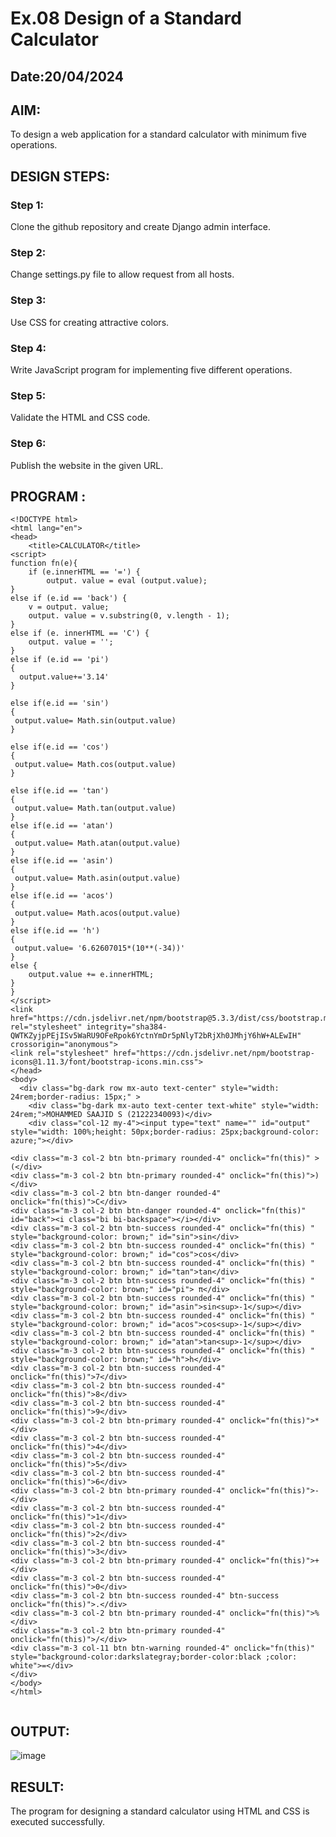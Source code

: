 # Ex.08 Design of a Standard Calculator
## Date:20/04/2024

## AIM:
To design a web application for a standard calculator with minimum five operations.

## DESIGN STEPS:

### Step 1:
Clone the github repository and create Django admin interface.

### Step 2:
Change settings.py file to allow request from all hosts.

### Step 3:
Use CSS for creating attractive colors.

### Step 4:
Write JavaScript program for implementing five different operations.

### Step 5:
Validate the HTML and CSS code.

### Step 6:
Publish the website in the given URL.

## PROGRAM :

```
<!DOCTYPE html>
<html lang="en">
<head>
    <title>CALCULATOR</title>
<script>
function fn(e){
    if (e.innerHTML == '=') {
        output. value = eval (output.value);
}
else if (e.id == 'back') {
    v = output. value;
    output. value = v.substring(0, v.length - 1);
}
else if (e. innerHTML == 'C') {
    output. value = '';
}
else if (e.id == 'pi')
{
  output.value+='3.14'
}

else if(e.id == 'sin')
{
 output.value= Math.sin(output.value)
}

else if(e.id == 'cos')
{
 output.value= Math.cos(output.value)
}

else if(e.id == 'tan')
{
 output.value= Math.tan(output.value)
}
else if(e.id == 'atan')
{
 output.value= Math.atan(output.value)
}
else if(e.id == 'asin')
{
 output.value= Math.asin(output.value)
}
else if(e.id == 'acos')
{
 output.value= Math.acos(output.value)
}
else if(e.id == 'h')
{
 output.value= '6.62607015*(10**(-34))'
}
else {
    output.value += e.innerHTML;
}
}
</script>
<link href="https://cdn.jsdelivr.net/npm/bootstrap@5.3.3/dist/css/bootstrap.min.css" rel="stylesheet" integrity="sha384-QWTKZyjpPEjISv5WaRU9OFeRpok6YctnYmDr5pNlyT2bRjXh0JMhjY6hW+ALEwIH" crossorigin="anonymous">
<link rel="stylesheet" href="https://cdn.jsdelivr.net/npm/bootstrap-icons@1.11.3/font/bootstrap-icons.min.css">
</head>
<body>
  <div class="bg-dark row mx-auto text-center" style="width: 24rem;border-radius: 15px;" >
    <div class="bg-dark mx-auto text-center text-white" style="width: 24rem;">MOHAMMED SAAJID S (21222340093)</div>
    <div class="col-12 my-4"><input type="text" name="" id="output" style="width: 100%;height: 50px;border-radius: 25px;background-color: azure;"></div> 

<div class="m-3 col-2 btn btn-primary rounded-4" onclick="fn(this)" >(</div> 
<div class="m-3 col-2 btn btn-primary rounded-4" onclick="fn(this)">)</div> 
<div class="m-3 col-2 btn btn-danger rounded-4" onclick="fn(this)">C</div> 
<div class="m-3 col-2 btn btn-danger rounded-4" onclick="fn(this)" id="back"><i class="bi bi-backspace"></i></div>
<div class="m-3 col-2 btn btn-success rounded-4" onclick="fn(this) " style="background-color: brown;" id="sin">sin</div>
<div class="m-3 col-2 btn btn-success rounded-4" onclick="fn(this) " style="background-color: brown;" id="cos">cos</div>
<div class="m-3 col-2 btn btn-success rounded-4" onclick="fn(this) " style="background-color: brown;" id="tan">tan</div>
<div class="m-3 col-2 btn btn-success rounded-4" onclick="fn(this) " style="background-color: brown;" id="pi"> π</div>
<div class="m-3 col-2 btn btn-success rounded-4" onclick="fn(this) " style="background-color: brown;" id="asin">sin<sup>-1</sup></div>
<div class="m-3 col-2 btn btn-success rounded-4" onclick="fn(this) " style="background-color: brown;" id="acos">cos<sup>-1</sup></div>
<div class="m-3 col-2 btn btn-success rounded-4" onclick="fn(this) " style="background-color: brown;" id="atan">tan<sup>-1</sup></div>
<div class="m-3 col-2 btn btn-success rounded-4" onclick="fn(this) " style="background-color: brown;" id="h">h</div>
<div class="m-3 col-2 btn btn-success rounded-4" onclick="fn(this)">7</div>
<div class="m-3 col-2 btn btn-success rounded-4" onclick="fn(this)">8</div>
<div class="m-3 col-2 btn btn-success rounded-4" onclick="fn(this)">9</div> 
<div class="m-3 col-2 btn btn-primary rounded-4" onclick="fn(this)">*</div>
<div class="m-3 col-2 btn btn-success rounded-4" onclick="fn(this)">4</div>
<div class="m-3 col-2 btn btn-success rounded-4" onclick="fn(this)">5</div>
<div class="m-3 col-2 btn btn-success rounded-4" onclick="fn(this)">6</div>
<div class="m-3 col-2 btn btn-primary rounded-4" onclick="fn(this)">-</div>
<div class="m-3 col-2 btn btn-success rounded-4" onclick="fn(this)">1</div> 
<div class="m-3 col-2 btn btn-success rounded-4" onclick="fn(this)">2</div>
<div class="m-3 col-2 btn btn-success rounded-4" onclick="fn(this)">3</div>
<div class="m-3 col-2 btn btn-primary rounded-4" onclick="fn(this)">+</div>
<div class="m-3 col-2 btn btn-success rounded-4" onclick="fn(this)">0</div>
<div class="m-3 col-2 btn btn-success rounded-4" btn-success onclick="fn(this)">.</div>
<div class="m-3 col-2 btn btn-primary rounded-4" onclick="fn(this)">%</div>
<div class="m-3 col-2 btn btn-primary rounded-4" onclick="fn(this)">/</div> 
<div class="m-3 col-11 btn btn-warning rounded-4" onclick="fn(this)" style="background-color:darkslategray;border-color:black ;color: white">=</div>
</div>
</body>
</html>


```

## OUTPUT:

![image](https://github.com/NSArjun/Calc/assets/148233801/b7ec1300-9af9-4629-9992-e37f1706cfc2)

## RESULT:
The program for designing a standard calculator using HTML and CSS is executed successfully.
